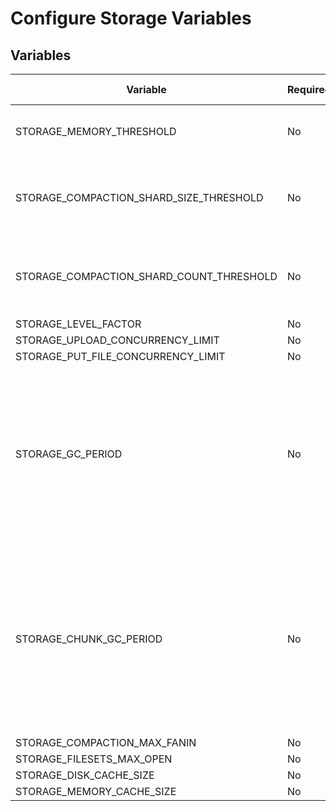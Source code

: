 # Configure Storage Variables

## Variables 

| Variable | Required | Type | Default Value | Description |
|---|---|---|---|---|
| STORAGE_MEMORY_THRESHOLD | No | int64 |  | The threshold for storage memory. |
| STORAGE_COMPACTION_SHARD_SIZE_THRESHOLD | No | int64 |  | The threshold for the total size of all files in a shard. |
| STORAGE_COMPACTION_SHARD_COUNT_THRESHOLD | No | int64 |  | The threshold for the total count of all files in a shard. |
| STORAGE_LEVEL_FACTOR | No | int64 |  |  |
| STORAGE_UPLOAD_CONCURRENCY_LIMIT | No | int | 100 |  |
| STORAGE_PUT_FILE_CONCURRENCY_LIMIT | No | int | 100 |  |
| STORAGE_GC_PERIOD | No | int64 | 60 | The number of seconds between PFS's garbage collection cycles; garbage collection is disabled when this setting is < `0`. |
| STORAGE_CHUNK_GC_PERIOD | No | int64 | 60 | The number of seconds between chunk garbage colletion cycles; chunk garbage collection is disabled when this setting is < `0`. |
| STORAGE_COMPACTION_MAX_FANIN | No | int | 10 |  |
| STORAGE_FILESETS_MAX_OPEN | No | int | 50 |  |
| STORAGE_DISK_CACHE_SIZE | No | int | 100 |  |
| STORAGE_MEMORY_CACHE_SIZE | No | int | 100 |  |